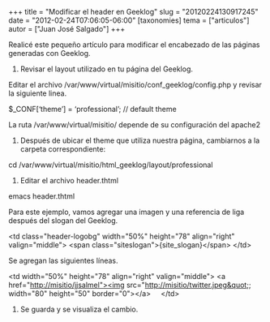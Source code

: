 +++
title = "Modificar el header en Geeklog"
slug = "20120224130917245"
date = "2012-02-24T07:06:05-06:00"
[taxonomies]
tema = ["articulos"]
autor = ["Juan José Salgado"]
+++

Realicé este pequeño artículo para modificar el encabezado de las
páginas generadas con Geeklog.

1.  Revisar el layout utilizado en tu página del Geeklog.

Editar el archivo /var/www/virtual/misitio/conf_geeklog/config.php y
revisar la siguiente linea.

$\_CONF\[‘theme’\] = ‘professional’; // default theme

La ruta /var/www/virtual/misitio/ depende de su configuración del
apache2

1.  Después de ubicar el theme que utiliza nuestra página, cambiarnos a
    la carpeta correspondiente:

cd /var/www/virtual/misitio/html_geeklog/layout/professional

1.  Editar el archivo header.thtml

emacs header.thtml

Para este ejemplo, vamos agregar una imagen y una referencia de liga
después del slogan del Geeklog.

\<td class="header-logobg" width="50%" height="78" align="right"
valign="middle"\> \<span class="siteslogan"\>{site_slogan}\</span\>
\</td\>

Se agregan las siguientes líneas.

\<td width="50%" height="78" align="right" valign="middle"\> \<a
href="<a href="http://misitio/jjsalmel&quot;&gt;&lt;img">http://misitio/jjsalmel"\>\<img</a>
src="<a href="http://misitio/twitter.jpeg&quot">http://misitio/twitter.jpeg&quot</a>;;
width="80" height="50" border="0"\>\</a\>  &nbsp;  \</td\>

1.  Se guarda y se visualiza el cambio.
